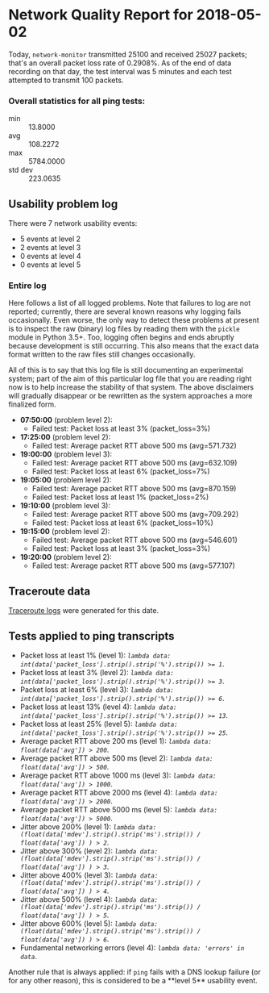
# Network Quality Report for 2018-05-02

Today, <code>network-monitor</code> transmitted 25100 and received 25027 packets; that's an overall packet loss rate of 0.2908%. As of the end of data recording on that day, the test interval was 5 minutes and each test attempted to transmit 100 packets.

### Overall statistics for all ping tests:

<dl>
<dt>min</dt><dd>13.8000</dd>
<dt>avg</dt><dd>108.2272</dd>
<dt>max</dt><dd>5784.0000</dd>
<dt>std dev</dt><dd>223.0635</dd>
</dl>


## Usability problem log

There were 7 network usability events:

* 5 events at level 2
* 2 events at level 3
* 0 events at level 4
* 0 events at level 5

### Entire log

Here follows a list of all logged problems. Note that failures to log are not reported; currently,
there are several known reasons why logging fails occasionally. Even worse, the only way to detect these problems at
present is to inspect the raw (binary) log files by reading them with the <code>pickle</code> module in Python 3.5+.
Too, logging often begins and ends abruptly because development is still occurring. This also means that the exact
data format written to the raw files still changes occasionally.

All of this is to say that this log file is still documenting an experimental system; part of the aim of this
particular log file that you are reading right now is to help increase the stability of that system. The above
disclaimers will gradually disappear or be rewritten as the system approaches a more finalized form.

<ul>
<li><strong>07:50:00</strong> (problem level 2):
 <ul>
  <li>Failed test: Packet loss at least 3% (packet_loss=3%)</li>
 </ul>
</li>
<li><strong>17:25:00</strong> (problem level 2):
 <ul>
  <li>Failed test: Average packet RTT above 500 ms (avg=571.732)</li>
 </ul>
</li>
<li><strong>19:00:00</strong> (problem level 3):
 <ul>
  <li>Failed test: Average packet RTT above 500 ms (avg=632.109)</li>
  <li>Failed test: Packet loss at least 6% (packet_loss=7%)</li>
 </ul>
</li>
<li><strong>19:05:00</strong> (problem level 2):
 <ul>
  <li>Failed test: Average packet RTT above 500 ms (avg=870.159)</li>
  <li>Failed test: Packet loss at least 1% (packet_loss=2%)</li>
 </ul>
</li>
<li><strong>19:10:00</strong> (problem level 3):
 <ul>
  <li>Failed test: Average packet RTT above 500 ms (avg=709.292)</li>
  <li>Failed test: Packet loss at least 6% (packet_loss=10%)</li>
 </ul>
</li>
<li><strong>19:15:00</strong> (problem level 2):
 <ul>
  <li>Failed test: Average packet RTT above 500 ms (avg=546.601)</li>
  <li>Failed test: Packet loss at least 3% (packet_loss=3%)</li>
 </ul>
</li>
<li><strong>19:20:00</strong> (problem level 2):
 <ul>
  <li>Failed test: Average packet RTT above 500 ms (avg=577.107)</li>
 </ul>
</li>
</ul>

## Traceroute data

<a href="reports/2018/06/2018-05-02-traceroute.md">Traceroute logs</a> were generated for this date.



## Tests applied to ping transcripts

<ul>
 <li>Packet loss at least 1% (level 1): <i><code>lambda data: int(data['packet_loss'].strip().strip('%').strip()) >= 1</code></i>.</li>
 <li>Packet loss at least 3% (level 2): <i><code>lambda data: int(data['packet_loss'].strip().strip('%').strip()) >= 3</code></i>.</li>
 <li>Packet loss at least 6% (level 3): <i><code>lambda data: int(data['packet_loss'].strip().strip('%').strip()) >= 6</code></i>.</li>
 <li>Packet loss at least 13% (level 4): <i><code>lambda data: int(data['packet_loss'].strip().strip('%').strip()) >= 13</code></i>.</li>
 <li>Packet loss at least 25% (level 5): <i><code>lambda data: int(data['packet_loss'].strip().strip('%').strip()) >= 25</code></i>.</li>
 <li>Average packet RTT above 200 ms (level 1): <i><code>lambda data: float(data['avg']) > 200</code></i>.</li>
 <li>Average packet RTT above 500 ms (level 2): <i><code>lambda data: float(data['avg']) > 500</code></i>.</li>
 <li>Average packet RTT above 1000 ms (level 3): <i><code>lambda data: float(data['avg']) > 1000</code></i>.</li>
 <li>Average packet RTT above 2000 ms (level 4): <i><code>lambda data: float(data['avg']) > 2000</code></i>.</li>
 <li>Average packet RTT above 5000 ms (level 5): <i><code>lambda data: float(data['avg']) > 5000</code></i>.</li>
 <li>Jitter above 200% (level 1): <i><code>lambda data: (float(data['mdev'].strip().strip('ms').strip()) / float(data['avg']) ) > 2</code></i>.</li>
 <li>Jitter above 300% (level 2): <i><code>lambda data: (float(data['mdev'].strip().strip('ms').strip()) / float(data['avg']) ) > 3</code></i>.</li>
 <li>Jitter above 400% (level 3): <i><code>lambda data: (float(data['mdev'].strip().strip('ms').strip()) / float(data['avg']) ) > 4</code></i>.</li>
 <li>Jitter above 500% (level 4): <i><code>lambda data: (float(data['mdev'].strip().strip('ms').strip()) / float(data['avg']) ) > 5</code></i>.</li>
 <li>Jitter above 600% (level 5): <i><code>lambda data: (float(data['mdev'].strip().strip('ms').strip()) / float(data['avg']) ) > 6</code></i>.</li>
 <li>Fundamental networking errors (level 4): <i><code>lambda data: 'errors' in data</code></i>.</li>
</ul>
Another rule that is always applied: if <code>ping</code> fails with a DNS lookup failure (or for any other reason), this is considered to be a **level 5** usability event.
